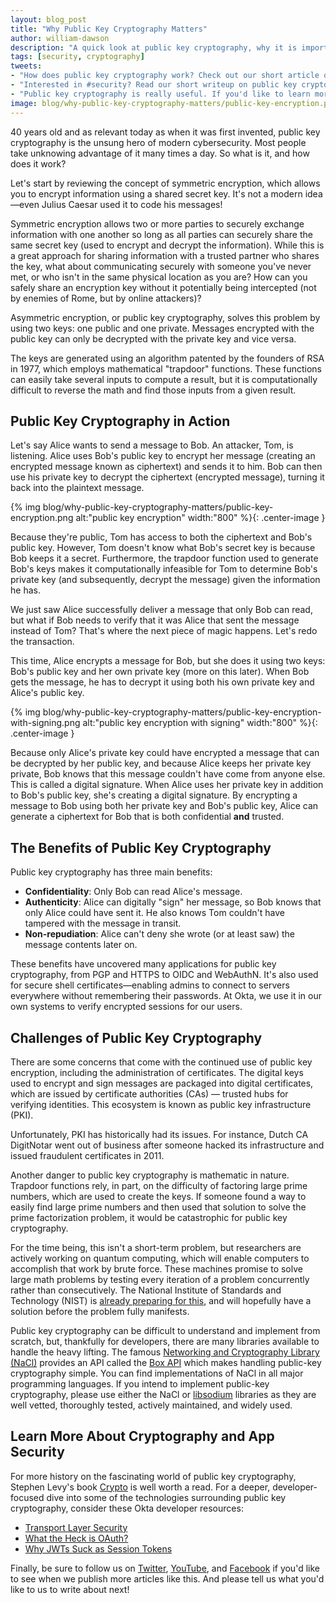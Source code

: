```yaml
---
layout: blog_post
title: "Why Public Key Cryptography Matters"
author: william-dawson
description: "A quick look at public key cryptography, why it is important, and how it works."
tags: [security, cryptography]
tweets:
- "How does public key cryptography work? Check out our short article on the subject!"
- "Interested in #security? Read our short writeup on public key crypto:"
- "Public key cryptography is really useful. If you'd like to learn more about it, read our writeup on the subject:"
image: blog/why-public-key-cryptography-matters/public-key-encryption.png
---
```


40 years old and as relevant today as when it was first invented, public key cryptography is the unsung hero of modern cybersecurity. Most people take unknowing advantage of it many times a day. So what is it, and how does it work?

Let's start by reviewing the concept of symmetric encryption, which allows you to encrypt information using a shared secret key. It's not a modern idea—even Julius Caesar used it to code his messages!

Symmetric encryption allows two or more parties to securely exchange information with one another so long as all parties can securely share the same secret key (used to encrypt and decrypt the information). While this is a great approach for sharing information with a trusted partner who shares the key, what about communicating securely with someone you've never met, or who isn't in the same physical location as you are? How can you safely share an encryption key without it potentially being intercepted (not by enemies of Rome, but by online attackers)?

Asymmetric encryption, or public key cryptography, solves this problem by using two keys: one public and one private. Messages encrypted with the public key can only be decrypted with the private key and vice versa.

The keys are generated using an algorithm patented by the founders of RSA in 1977, which employs mathematical "trapdoor" functions. These functions can easily take several inputs to compute a result, but it is computationally difficult to reverse the math and find those inputs from a given result.

## Public Key Cryptography in Action

Let's say Alice wants to send a message to Bob. An attacker, Tom, is listening. Alice uses Bob's public key to encrypt her message (creating an encrypted message known as ciphertext) and sends it to him. Bob can then use his private key to decrypt the ciphertext (encrypted message), turning it back into the plaintext message.

{% img blog/why-public-key-cryptography-matters/public-key-encryption.png alt:"public key encryption" width:"800" %}{: .center-image }

Because they're public, Tom has access to both the ciphertext and Bob's public key. However, Tom doesn't know what Bob's secret key is because Bob keeps it a secret. Furthermore, the trapdoor function used to generate Bob's keys makes it computationally infeasible for Tom to determine Bob's private key (and subsequently, decrypt the message) given the information he has.

We just saw Alice successfully deliver a message that only Bob can read, but what if Bob needs to verify that it was Alice that sent the message instead of Tom? That's where the next piece of magic happens. Let's redo the transaction.

This time, Alice encrypts a message for Bob, but she does it using two keys: Bob's public key  and her own private key (more on this later). When Bob gets the message, he has to decrypt it using both his own private key and Alice's public key.

{% img blog/why-public-key-cryptography-matters/public-key-encryption-with-signing.png alt:"public key encryption with signing" width:"800" %}{: .center-image }

Because only Alice's private key could have encrypted a message that can be decrypted by her public key, and because Alice keeps her private key private, Bob knows that this message couldn't have come from anyone else. This is called a digital signature. When Alice uses her private key in addition to Bob's public key, she's creating a digital signature. By encrypting a message to Bob using both her private key and Bob's public key, Alice can generate a ciphertext for Bob that is both confidential **and** trusted.

## The Benefits of Public Key Cryptography

Public key cryptography has three main benefits:

- **Confidentiality**: Only Bob can read Alice's message.
- **Authenticity**: Alice can digitally "sign" her message, so Bob knows that only Alice could have sent it. He also knows Tom couldn't have tampered with the message in transit.
- **Non-repudiation**: Alice can't deny she wrote (or at least saw) the message contents later on.

These benefits have uncovered many applications for public key cryptography, from PGP and HTTPS to OIDC and WebAuthN. It's also used for secure shell certificates—enabling admins to connect to servers everywhere without remembering their passwords. At Okta, we use it in our own systems to verify encrypted sessions for our users.

## Challenges of Public Key Cryptography

There are some concerns that come with the continued use of public key encryption, including the administration of certificates. The digital keys used to encrypt and sign messages are packaged into digital certificates, which are issued by certificate authorities (CAs) — trusted hubs for verifying identities. This ecosystem is known as public key infrastructure (PKI).

Unfortunately, PKI has historically had its issues. For instance, Dutch CA DigitNotar went out of business after someone hacked its infrastructure and issued fraudulent certificates in 2011.

Another danger to public key cryptography is mathematic in nature. Trapdoor functions rely, in part, on the difficulty of factoring large prime numbers, which are used to create the keys. If someone found a way to easily find large prime numbers and then used that solution to solve the prime factorization problem, it would be catastrophic for public key cryptography.

For the time being, this isn't a short-term problem, but researchers are actively working on quantum computing, which will enable computers to accomplish that work by brute force. These machines promise to solve large math problems by testing every iteration of a problem concurrently rather than consecutively. The National Institute of Standards and Technology (NIST) is [already preparing for this](https://www.nist.gov/news-events/news/2019/01/nist-reveals-26-algorithms-advancing-post-quantum-crypto-semifinals), and will hopefully have a solution before the problem fully manifests.

Public key cryptography can be difficult to understand and implement from scratch, but, thankfully for developers, there are many libraries available to handle the heavy lifting. The famous [Networking and Cryptography Library (NaCl)](https://nacl.cr.yp.to/) provides an API called the [Box API](https://nacl.cr.yp.to/box.html) which makes handling public-key cryptography simple. You can find implementations of NaCl in all major programming languages. If you intend to implement public-key cryptography, please use either the NaCl or [libsodium](https://libsodium.gitbook.io/doc/) libraries as they are well vetted, thoroughly tested, actively maintained, and widely used.

## Learn More About Cryptography and App Security

For more history on the fascinating world of public key cryptography, Stephen Levy's book [Crypto](https://www.goodreads.com/book/show/984428.Crypto) is well worth a read. For a deeper, developer-focused dive into some of the technologies surrounding public key cryptography, consider these Okta developer resources:

* [Transport Layer Security](/books/api-security/tls/)
* [What the Heck is OAuth?](/blog/2017/06/21/what-the-heck-is-oauth)
* [Why JWTs Suck as Session Tokens](/blog/2017/08/17/why-jwts-suck-as-session-tokens)

Finally, be sure to follow us on [Twitter](https://twitter.com/oktadev), [YouTube](https://www.youtube.com/c/oktadev), and [Facebook](https://www.facebook.com/oktadevelopers/) if you'd like to see when we publish more articles like this. And please tell us what you'd like to us to write about next!
